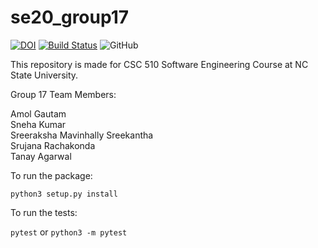 # se20_group17


[![DOI](https://zenodo.org/badge/287833091.svg)](https://zenodo.org/badge/latestdoi/287833091)
[![Build Status](https://travis-ci.com/amolgautam25/se20_group17.svg?branch=master)](https://travis-ci.com/amolgautam25/se20_group17)
![GitHub](https://img.shields.io/github/license/amolgautam25/se20_group17)

This repository is made for CSC 510 Software Engineering Course at NC State University.

Group 17 Team Members: 

Amol Gautam  
Sneha Kumar  
Sreeraksha Mavinhally Sreekantha  
Srujana Rachakonda  
Tanay Agarwal

To run the package: 

```python3 setup.py install```

To run the tests:

```pytest``` or ```python3 -m pytest```
